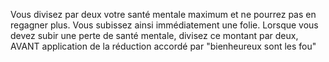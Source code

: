 Vous divisez par deux votre santé mentale maximum et ne pourrez pas en regagner plus.
Vous subissez ainsi immédiatement une folie.
Lorsque vous devez subir une perte de santé mentale, divisez ce montant par deux, AVANT application de la réduction accordé par "bienheureux sont les fou"
